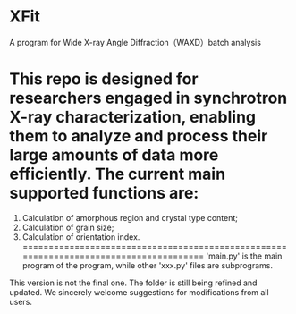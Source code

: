 # XFit
A program for Wide X-ray Angle Diffraction（WAXD）batch analysis

This repo is designed for researchers engaged in synchrotron X-ray characterization, enabling them to analyze and process their large amounts of data more efficiently. The current main supported functions are:
======================================================================================
1. Calculation of amorphous region and crystal type content;
2. Calculation of grain size;
3. Calculation of orientation index.
======================================================================================
'main.py' is the main program of the program, while other 'xxx.py' files are subprograms.

This version is not the final one. The folder is still being refined and updated. We sincerely welcome suggestions for modifications from all users.

